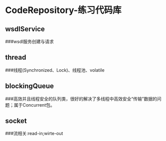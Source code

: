 # CodeRepository-练习代码库

## wsdlService
###wsdl服务创建与请求

## thread
###线程(Synchronized、Lock)、线程池、volatile

## blockingQueue
###高效并且线程安全的队列类，很好的解决了多线程中高效安全“传输”数据的问题；属于Concurrent包。

## socket
###流相关:read-in;wirte-out